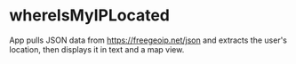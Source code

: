# whereIsMyIPLocated
App pulls JSON data from https://freegeoip.net/json and extracts the user's location, then displays it in text and a map view. 

